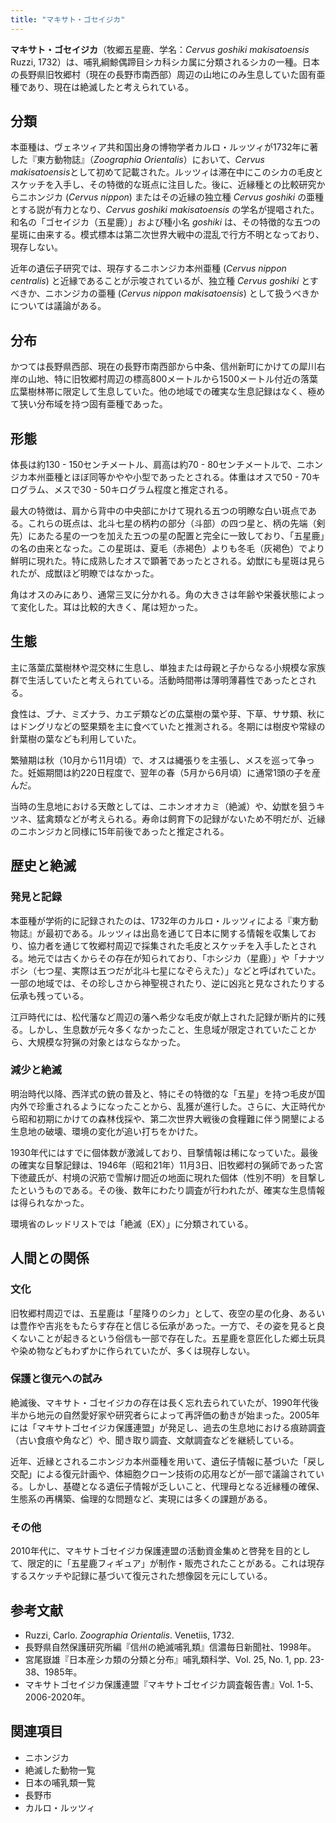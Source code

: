 ```yaml
---
title: "マキサト・ゴセイジカ"
---
```


**マキサト・ゴセイジカ**（牧郷五星鹿、学名：*Cervus goshiki makisatoensis* Ruzzi, 1732）は、哺乳綱鯨偶蹄目シカ科シカ属に分類されるシカの一種。日本の長野県旧牧郷村（現在の長野市南西部）周辺の山地にのみ生息していた固有亜種であり、現在は絶滅したと考えられている。

## 分類

本亜種は、ヴェネツィア共和国出身の博物学者カルロ・ルッツィが1732年に著した『東方動物誌』（*Zoographia Orientalis*）において、*Cervus makisatoensis*として初めて記載された。ルッツィは滞在中にこのシカの毛皮とスケッチを入手し、その特徴的な斑点に注目した。後に、近縁種との比較研究からニホンジカ (*Cervus nippon*) またはその近縁の独立種 *Cervus goshiki* の亜種とする説が有力となり、*Cervus goshiki makisatoensis* の学名が提唱された。和名の「ゴセイジカ（五星鹿）」および種小名 *goshiki* は、その特徴的な五つの星斑に由来する。模式標本は第二次世界大戦中の混乱で行方不明となっており、現存しない。

近年の遺伝子研究では、現存するニホンジカ本州亜種 (*Cervus nippon centralis*) と近縁であることが示唆されているが、独立種 *Cervus goshiki* とすべきか、ニホンジカの亜種 (*Cervus nippon makisatoensis*) として扱うべきかについては議論がある。

## 分布

かつては長野県西部、現在の長野市南西部から中条、信州新町にかけての犀川右岸の山地、特に旧牧郷村周辺の標高800メートルから1500メートル付近の落葉広葉樹林帯に限定して生息していた。他の地域での確実な生息記録はなく、極めて狭い分布域を持つ固有亜種であった。

## 形態

体長は約130 - 150センチメートル、肩高は約70 - 80センチメートルで、ニホンジカ本州亜種とほぼ同等かやや小型であったとされる。体重はオスで50 - 70キログラム、メスで30 - 50キログラム程度と推定される。

最大の特徴は、肩から背中の中央部にかけて現れる五つの明瞭な白い斑点である。これらの斑点は、北斗七星の柄杓の部分（斗部）の四つ星と、柄の先端（剣先）にあたる星の一つを加えた五つの星の配置と完全に一致しており、「五星鹿」の名の由来となった。この星斑は、夏毛（赤褐色）よりも冬毛（灰褐色）でより鮮明に現れた。特に成熟したオスで顕著であったとされる。幼獣にも星斑は見られたが、成獣ほど明瞭ではなかった。

角はオスのみにあり、通常三叉に分かれる。角の大きさは年齢や栄養状態によって変化した。耳は比較的大きく、尾は短かった。

## 生態

主に落葉広葉樹林や混交林に生息し、単独または母親と子からなる小規模な家族群で生活していたと考えられている。活動時間帯は薄明薄暮性であったとされる。

食性は、ブナ、ミズナラ、カエデ類などの広葉樹の葉や芽、下草、ササ類、秋にはドングリなどの堅果類を主に食べていたと推測される。冬期には樹皮や常緑の針葉樹の葉なども利用していた。

繁殖期は秋（10月から11月頃）で、オスは縄張りを主張し、メスを巡って争った。妊娠期間は約220日程度で、翌年の春（5月から6月頃）に通常1頭の子を産んだ。

当時の生息地における天敵としては、ニホンオオカミ（絶滅）や、幼獣を狙うキツネ、猛禽類などが考えられる。寿命は飼育下の記録がないため不明だが、近縁のニホンジカと同様に15年前後であったと推定される。

## 歴史と絶滅

### 発見と記録

本亜種が学術的に記録されたのは、1732年のカルロ・ルッツィによる『東方動物誌』が最初である。ルッツィは出島を通じて日本に関する情報を収集しており、協力者を通じて牧郷村周辺で採集された毛皮とスケッチを入手したとされる。地元では古くからその存在が知られており、「ホシジカ（星鹿）」や「ナナツボシ（七つ星、実際は五つだが北斗七星になぞらえた）」などと呼ばれていた。一部の地域では、その珍しさから神聖視されたり、逆に凶兆と見なされたりする伝承も残っている。

江戸時代には、松代藩など周辺の藩へ希少な毛皮が献上された記録が断片的に残る。しかし、生息数が元々多くなかったこと、生息域が限定されていたことから、大規模な狩猟の対象とはならなかった。

### 減少と絶滅

明治時代以降、西洋式の銃の普及と、特にその特徴的な「五星」を持つ毛皮が国内外で珍重されるようになったことから、乱獲が進行した。さらに、大正時代から昭和初期にかけての森林伐採や、第二次世界大戦後の食糧難に伴う開墾による生息地の破壊、環境の変化が追い打ちをかけた。

1930年代にはすでに個体数が激減しており、目撃情報は稀になっていた。最後の確実な目撃記録は、1946年（昭和21年）11月3日、旧牧郷村の猟師であった宮下徳蔵氏が、村境の沢筋で雪解け間近の地面に現れた個体（性別不明）を目撃したというものである。その後、数年にわたり調査が行われたが、確実な生息情報は得られなかった。

環境省のレッドリストでは「絶滅（EX）」に分類されている。

## 人間との関係

### 文化

旧牧郷村周辺では、五星鹿は「星降りのシカ」として、夜空の星の化身、あるいは豊作や吉兆をもたらす存在と信じる伝承があった。一方で、その姿を見ると良くないことが起きるという俗信も一部で存在した。五星鹿を意匠化した郷土玩具や染め物などもわずかに作られていたが、多くは現存しない。

### 保護と復元への試み

絶滅後、マキサト・ゴセイジカの存在は長く忘れ去られていたが、1990年代後半から地元の自然愛好家や研究者らによって再評価の動きが始まった。2005年には「マキサトゴセイジカ保護連盟」が発足し、過去の生息地における痕跡調査（古い食痕や角など）や、聞き取り調査、文献調査などを継続している。

近年、近縁とされるニホンジカ本州亜種を用いて、遺伝子情報に基づいた「戻し交配」による復元計画や、体細胞クローン技術の応用などが一部で議論されている。しかし、基礎となる遺伝子情報が乏しいこと、代理母となる近縁種の確保、生態系の再構築、倫理的な問題など、実現には多くの課題がある。

### その他

2010年代に、マキサトゴセイジカ保護連盟の活動資金集めと啓発を目的として、限定的に「五星鹿フィギュア」が制作・販売されたことがある。これは現存するスケッチや記録に基づいて復元された想像図を元にしている。

## 参考文献

*   Ruzzi, Carlo. *Zoographia Orientalis*. Venetiis, 1732.
*   長野県自然保護研究所編『信州の絶滅哺乳類』信濃毎日新聞社、1998年。
*   宮尾嶽雄『日本産シカ類の分類と分布』哺乳類科学、Vol. 25, No. 1, pp. 23-38、1985年。
*   マキサトゴセイジカ保護連盟『マキサトゴセイジカ調査報告書』Vol. 1-5、2006-2020年。

## 関連項目

*   ニホンジカ
*   絶滅した動物一覧
*   日本の哺乳類一覧
*   長野市
*   カルロ・ルッツィ
